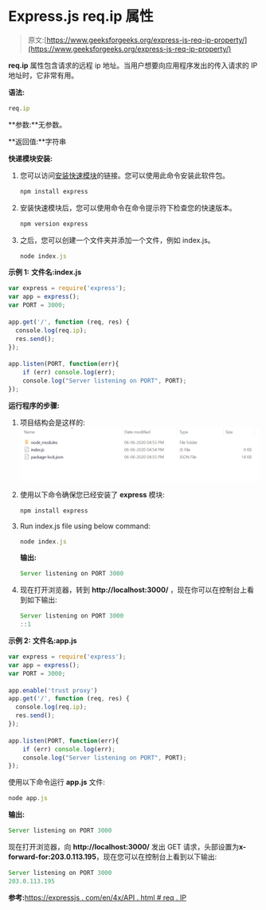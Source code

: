 # Express.js req.ip 属性

> 原文:[https://www.geeksforgeeks.org/express-js-req-ip-property/](https://www.geeksforgeeks.org/express-js-req-ip-property/)

**req.ip** 属性包含请求的远程 ip 地址。当用户想要向应用程序发出的传入请求的 IP 地址时，它非常有用。

**语法:**

```js
req.ip
```

**参数:**无参数。

**返回值:**字符串

**快递模块安装:**

1.  您可以访问[安装快速模块](https://www.npmjs.com/package/express)的链接。您可以使用此命令安装此软件包。

    ```js
    npm install express
    ```

2.  安装快速模块后，您可以使用命令在命令提示符下检查您的快速版本。

    ```js
    npm version express
    ```

3.  之后，您可以创建一个文件夹并添加一个文件，例如 index.js。

    ```js
    node index.js
    ```

**示例 1:** **文件名:index.js**

```js
var express = require('express');
var app = express(); 
var PORT = 3000;

app.get('/', function (req, res) {
  console.log(req.ip);
  res.send();
});

app.listen(PORT, function(err){
    if (err) console.log(err);
    console.log("Server listening on PORT", PORT);
});
```

**运行程序的步骤:**

1.  项目结构会是这样的:
    ![](img/3209d9b4369c180282a34be8070d7d6e.png)
2.  使用以下命令确保您已经安装了 **express** 模块:

    ```js
    npm install express
    ```

3.  Run index.js file using below command:

    ```js
    node index.js
    ```

    **输出:**

    ```js
    Server listening on PORT 3000

    ```

4.  现在打开浏览器，转到 **http://localhost:3000/** ，现在你可以在控制台上看到如下输出:

    ```js
    Server listening on PORT 3000
    ::1

    ```

**示例 2:** **文件名:app.js**

```js
var express = require('express');
var app = express(); 
var PORT = 3000;

app.enable('trust proxy')
app.get('/', function (req, res) {
  console.log(req.ip);
  res.send();
});

app.listen(PORT, function(err){
    if (err) console.log(err);
    console.log("Server listening on PORT", PORT);
});
```

使用以下命令运行 **app.js** 文件:

```js
node app.js
```

**输出:**

```js
Server listening on PORT 3000

```

现在打开浏览器，向 **http://localhost:3000/** 发出 GET 请求，头部设置为**x-forward-for:203.0.113.195**，现在您可以在控制台上看到以下输出:

```js
Server listening on PORT 3000
203.0.113.195

```

**参考:**[https://expressjs . com/en/4x/API . html # req . IP](https://expressjs.com/en/4x/api.html#req.ip)